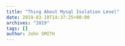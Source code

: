 ```yaml
---
title: "Thing About Mysql Isolation Level"
date: 2019-03-10T14:37:25+08:00
archives: "2019"
tags: []
author: John SMITH
---
```

